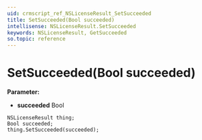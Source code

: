 ```yaml
---
uid: crmscript_ref_NSLicenseResult_SetSucceeded
title: SetSucceeded(Bool succeeded)
intellisense: NSLicenseResult.SetSucceeded
keywords: NSLicenseResult, GetSucceeded
so.topic: reference
---
```


# SetSucceeded(Bool succeeded)

**Parameter:** 
 - **succeeded** Bool

```crmscript
NSLicenseResult thing;
Bool succeeded;
thing.SetSucceeded(succeeded);
```

